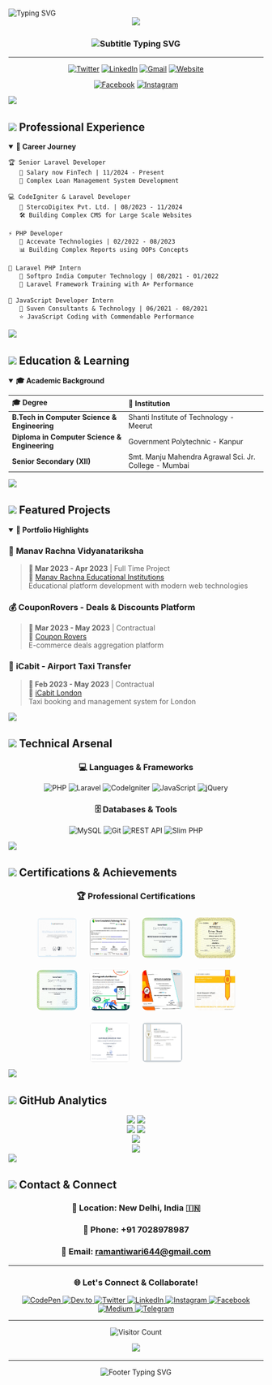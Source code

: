# <div align="center">
  <img src="https://readme-typing-svg.herokuapp.com?font=Fira+Code&size=35&duration=3000&pause=1000&color=00D9FF&center=true&vCenter=true&width=600&height=70&lines=Hi+%F0%9F%91%8B%2C+I'm+Raman+Tiwari;Senior+Laravel+Developer;Full+Stack+PHP+Expert;Problem+Solver+%26+Code+Architect" alt="Typing SVG" />
</div>

<div align="center">
  <img src="https://capsule-render.vercel.app/api?type=waving&color=gradient&customColorList=6,11,20&height=180&section=header&text=Welcome%20to%20my%20Profile!&fontSize=42&fontColor=fff&animation=twinkling&fontAlignY=32"/>
</div>

<div align="center">
  <h3>
    <img src="https://readme-typing-svg.herokuapp.com?font=Righteous&size=25&duration=3000&pause=1000&color=F75C7E&center=true&vCenter=true&width=600&lines=Motivated+Software+Engineer;Building+Complex+Systems;Creating+Digital+Solutions;Pursuing+Excellence+in+Code" alt="Subtitle Typing SVG" />
  </h3>
</div>

---

<div align="center">
  
  [![Twitter](https://img.shields.io/badge/-@_Techeduworld-1DA1F2?style=for-the-badge&logo=twitter&logoColor=white&labelColor=1DA1F2)](https://twitter.com/_Techeduworld)
  [![LinkedIn](https://img.shields.io/badge/-Raman%20Tiwari-0077B5?style=for-the-badge&logo=linkedin&logoColor=white&labelColor=0077B5)](https://www.linkedin.com/in/raman-tiwari/)
  [![Gmail](https://img.shields.io/badge/-ramantiwari644@gmail.com-D14836?style=for-the-badge&logo=gmail&logoColor=white&labelColor=D14836)](mailto:ramantiwari644@gmail.com)
  [![Website](https://img.shields.io/badge/-techeduworld.com-FF6B6B?style=for-the-badge&logo=google-chrome&logoColor=white&labelColor=FF6B6B)](https://techeduworld.com/)
  
  [![Facebook](https://img.shields.io/badge/-Raman%20Tiwari-1877F2?style=for-the-badge&logo=facebook&logoColor=white&labelColor=1877F2)](https://www.facebook.com/raman.tiwari.96742)
  [![Instagram](https://img.shields.io/badge/-@revatiraman.tiwari-E4405F?style=for-the-badge&logo=instagram&logoColor=white&labelColor=E4405F)](https://www.instagram.com/revatiraman.tiwari/)

</div>

<img src="https://user-images.githubusercontent.com/73097560/115834477-dbab4500-a447-11eb-908a-139a6edaec5c.gif">

## <img src="https://media2.giphy.com/media/QssGEmpkyEOhBCb7e1/giphy.gif?cid=ecf05e47a0n3gi1bfqntqmob8g9aid1oyj2wr3ds3mg700bl&rid=giphy.gif" width="32"> **Professional Experience**

<details open>
<summary><b>🚀 Career Journey</b></summary>

```
🏆 Senior Laravel Developer
   📍 Salary now FinTech | 11/2024 - Present
   🔧 Complex Loan Management System Development
   
💻 CodeIgniter & Laravel Developer  
   📍 StercoDigitex Pvt. Ltd. | 08/2023 - 11/2024
   🛠️ Building Complex CMS for Large Scale Websites
   
⚡ PHP Developer
   📍 Accevate Technologies | 02/2022 - 08/2023  
   📊 Building Complex Reports using OOPs Concepts
   
🌱 Laravel PHP Intern
   📍 Softpro India Computer Technology | 08/2021 - 01/2022
   🎯 Laravel Framework Training with A+ Performance
   
🔰 JavaScript Developer Intern
   📍 Suven Consultants & Technology | 06/2021 - 08/2021
   ⭐ JavaScript Coding with Commendable Performance
```

</details>

<img src="https://user-images.githubusercontent.com/73097560/115834477-dbab4500-a447-11eb-908a-139a6edaec5c.gif">

## <img src="https://media.giphy.com/media/WUlplcMpOCEmTGBtBW/giphy.gif" width="32"> **Education & Learning**

<details open>
<summary><b>🎓 Academic Background</b></summary>

| 🎓 **Degree** | 🏫 **Institution**
|:---|:---|
| **B.Tech in Computer Science & Engineering** | Shanti Institute of Technology - Meerut
| **Diploma in Computer Science & Engineering** | Government Polytechnic - Kanpur
| **Senior Secondary (XII)** | Smt. Manju Mahendra Agrawal Sci. Jr. College - Mumbai

</details>

<img src="https://user-images.githubusercontent.com/73097560/115834477-dbab4500-a447-11eb-908a-139a6edaec5c.gif">

## <img src="https://media.giphy.com/media/iY8CRBdQXODJSCERIr/giphy.gif" width="32"> **Featured Projects**

<details open>
<summary><b>🌟 Portfolio Highlights</b></summary>

### 🎯 **Manav Rachna Vidyanatariksha**
> **📅 Mar 2023 - Apr 2023** | Full Time Project  
> 🔗 [Manav Rachna Educational Institutions](https://manavrachna.edu.in/)  
> Educational platform development with modern web technologies

### 💰 **CouponRovers - Deals & Discounts Platform**  
> **📅 Mar 2023 - May 2023** | Contractual  
> 🔗 [Coupon Rovers](https://www.couponrovers.com/)  
> E-commerce deals aggregation platform

### 🚖 **iCabit - Airport Taxi Transfer**
> **📅 Feb 2023 - May 2023** | Contractual  
> 🔗 [iCabit London](https://www.icabit.com/)  
> Taxi booking and management system for London

</details>

<img src="https://user-images.githubusercontent.com/73097560/115834477-dbab4500-a447-11eb-908a-139a6edaec5c.gif">

## <img src="https://media.giphy.com/media/j2pOGeGYKe2xCCKwfi/giphy.gif" width="32"> **Technical Arsenal**

<div align="center">

### **💻 Languages & Frameworks**
![PHP](https://img.shields.io/badge/PHP-777BB4?style=for-the-badge&logo=php&logoColor=white)
![Laravel](https://img.shields.io/badge/Laravel-FF2D20?style=for-the-badge&logo=laravel&logoColor=white)
![CodeIgniter](https://img.shields.io/badge/CodeIgniter-EF4223?style=for-the-badge&logo=codeigniter&logoColor=white)
![JavaScript](https://img.shields.io/badge/JavaScript-F7DF1E?style=for-the-badge&logo=javascript&logoColor=black)
![jQuery](https://img.shields.io/badge/jQuery-0769AD?style=for-the-badge&logo=jquery&logoColor=white)

### **🗄️ Databases & Tools**
![MySQL](https://img.shields.io/badge/MySQL-4479A1?style=for-the-badge&logo=mysql&logoColor=white)
![Git](https://img.shields.io/badge/Git-F05032?style=for-the-badge&logo=git&logoColor=white)
![REST API](https://img.shields.io/badge/REST_API-02569B?style=for-the-badge&logo=rest&logoColor=white)
![Slim PHP](https://img.shields.io/badge/Slim_PHP-74a045?style=for-the-badge&logo=php&logoColor=white)

</div>

<img src="https://user-images.githubusercontent.com/73097560/115834477-dbab4500-a447-11eb-908a-139a6edaec5c.gif">

## <img src="https://media.giphy.com/media/QaMcXSekUWx7aogAUr/giphy.gif" width="32"> **Certifications & Achievements**

<div align="center">
  
### 🏆 **Professional Certifications**

<img src="https://github.com/rramantiwari/rramantiwari/blob/main/7.jpg" height="80px" width="80px" style="border-radius: 10px; margin: 10px;">
<img src="https://github.com/rramantiwari/rramantiwari/blob/main/17.jpg" height="80px" width="80px" style="border-radius: 10px; margin: 10px;">
<img src="https://github.com/rramantiwari/rramantiwari/blob/main/18.png" height="80px" width="80px" style="border-radius: 10px; margin: 10px;">
<img src="https://github.com/rramantiwari/rramantiwari/blob/main/php.jpg" height="80px" width="80px" style="border-radius: 10px; margin: 10px;">
<img src="https://github.com/rramantiwari/rramantiwari/blob/main/aab.png" height="80px" width="80px" style="border-radius: 10px; margin: 10px;">

<img src="https://github.com/rramantiwari/rramantiwari/blob/main/Android.png" height="80px" width="80px" style="border-radius: 10px; margin: 10px;">
<img src="https://github.com/rramantiwari/rramantiwari/blob/main/8.jpg" height="80px" width="80px" style="border-radius: 10px; margin: 10px;">
<img src="https://github.com/rramantiwari/rramantiwari/blob/main/9.jpg" height="80px" width="80px" style="border-radius: 10px; margin: 10px;">
<img src="https://github.com/rramantiwari/rramantiwari/blob/main/10.png" height="80px" width="80px" style="border-radius: 10px; margin: 10px;">
<img src="https://github.com/rramantiwari/rramantiwari/blob/main/11.jpg" height="80px" width="80px" style="border-radius: 10px; margin: 10px;">

</div>

<img src="https://user-images.githubusercontent.com/73097560/115834477-dbab4500-a447-11eb-908a-139a6edaec5c.gif">

## <img src="https://media.giphy.com/media/iY8CRBdQXODJSCERIr/giphy.gif" width="32"> **GitHub Analytics**

<div align="center">
  
  <img height="180em" src="https://github-readme-stats.vercel.app/api?username=rramantiwari&show_icons=true&theme=tokyonight&include_all_commits=true&count_private=true&hide_border=true&bg_color=0D1117"/>
  <img height="180em" src="https://github-readme-stats.vercel.app/api/top-langs/?username=rramantiwari&layout=compact&langs_count=8&theme=tokyonight&hide_border=true&bg_color=0D1117"/>

</div>

<div align="center">
  
  <img height="180em" src="https://github-readme-streak-stats.herokuapp.com/?user=rramantiwari&theme=tokyonight&hide_border=true&background=0D1117"/>
  <img height="180em" src="https://github-contributor-stats.vercel.app/api?username=rramantiwari&limit=5&theme=tokyonight&combine_all_yearly_contributions=true&hide_border=true&bg_color=0D1117"/>

</div>

<div align="center">
  <img src="https://github-profile-trophy.vercel.app/?username=rramantiwari&theme=tokyonight&no-frame=true&no-bg=false&margin-w=4&row=1"/>
</div>

<div align="center">
  <img src="https://quotes-github-readme.vercel.app/api?type=horizontal&theme=tokyonight&border=true"/>
</div>

<img src="https://user-images.githubusercontent.com/73097560/115834477-dbab4500-a447-11eb-908a-139a6edaec5c.gif">

## <img src="https://media.giphy.com/media/LnQjpWaON8nhr21vNW/giphy.gif" width="32"> **Contact & Connect**

<div align="center">

### 📍 **Location:** New Delhi, India 🇮🇳
### 📱 **Phone:** +91 7028978987
### 📧 **Email:** [ramantiwari644@gmail.com](mailto:ramantiwari644@gmail.com)

---

### **🌐 Let's Connect & Collaborate!**

<a href="https://codepen.io/#" target="_blank">
  <img src="https://img.shields.io/badge/CodePen-000000?style=for-the-badge&logo=codepen&logoColor=white" alt="CodePen"/>
</a>
<a href="https://dev.to/rramantiwari" target="_blank">
  <img src="https://img.shields.io/badge/dev.to-0A0A0A?style=for-the-badge&logo=devdotto&logoColor=white" alt="Dev.to"/>
</a>
<a href="https://twitter.com/08Chora" target="_blank">
  <img src="https://img.shields.io/badge/Twitter-1DA1F2?style=for-the-badge&logo=twitter&logoColor=white" alt="Twitter"/>
</a>
<a href="https://www.linkedin.com/in/revatiraman-tiwari-891313202/" target="_blank">
  <img src="https://img.shields.io/badge/LinkedIn-0077B5?style=for-the-badge&logo=linkedin&logoColor=white" alt="LinkedIn"/>
</a>

<a href="https://www.instagram.com/brahman_.official/" target="_blank">
  <img src="https://img.shields.io/badge/Instagram-E4405F?style=for-the-badge&logo=instagram&logoColor=white" alt="Instagram"/>
</a>
<a href="https://www.facebook.com/raman.tiwari.96742/" target="_blank">
  <img src="https://img.shields.io/badge/Facebook-1877F2?style=for-the-badge&logo=facebook&logoColor=white" alt="Facebook"/>
</a>
<a href="https://medium.com/@ramantiwari644" target="_blank">
  <img src="https://img.shields.io/badge/Medium-12100E?style=for-the-badge&logo=medium&logoColor=white" alt="Medium"/>
</a>
<a href="https://t.me/RRamantiwari" target="_blank">
  <img src="https://img.shields.io/badge/Telegram-2CA5E0?style=for-the-badge&logo=telegram&logoColor=white" alt="Telegram"/>
</a>

</div>

---

<div align="center">
  
  ![Visitor Count](https://profile-counter.glitch.me/rramantiwari/count.svg)
  
  <img src="https://capsule-render.vercel.app/api?type=waving&color=gradient&customColorList=6,11,20&height=120&section=footer&text=Thanks%20for%20Visiting!&fontSize=32&fontColor=fff&animation=twinkling"/>
  
</div>

---

<div align="center">
  <img src="https://readme-typing-svg.herokuapp.com?font=Fira+Code&size=22&duration=3000&pause=1000&color=00D9FF&center=true&vCenter=true&width=600&lines=Happy+Coding!+%F0%9F%9A%80;Let's+Build+Something+Amazing!+%E2%9C%A8;Open+to+Collaborate!+%F0%9F%A4%9D" alt="Footer Typing SVG" />
</div>
